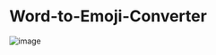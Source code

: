 # Word-to-Emoji-Converter

![image](https://github.com/user-attachments/assets/ae1f79c9-15e5-48c4-affa-29c46129453b)
